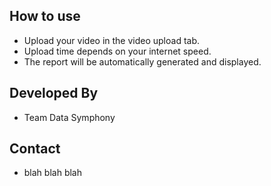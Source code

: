 ## How to use
* Upload your video in the video upload tab. 
* Upload time depends on your internet speed.
* The report will be automatically generated and displayed.

## Developed By
* Team Data Symphony

## Contact 
* blah blah blah